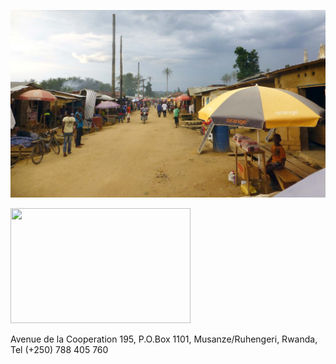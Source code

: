 ![image--title](/assets/016.jpg)

<a href="https://maps.google.com/maps?ll=-1.501633,29.631358&z=12&t=m&hl=en-US&gl=RW&mapclient=embed&cid=17550833976507367943"><img src="{{ site.baseurl }}/assets/google_maps.png" alt="" width="288" height="184" /></a>

Avenue de la Cooperation 195, P.O.Box 1101, Musanze/Ruhengeri, Rwanda, Tel (+250) 788 405 760